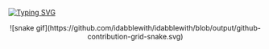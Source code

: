 [![Typing SVG](https://readme-typing-svg.herokuapp.com?color=%2336BCF7&center=true&vCenter=true&width=600&lines=Hi+there+👋,+My+name+is+Jarid;+Welcome+to+My+Profile!;I+dabble+with+web+and+game+dev+;Using+Python,+Typescript,+C+Sharp,+;Blender,+Unity,+and+Substance+Painter+)](https://git.io/typing-svg)

<div align="center">
![snake gif](https://github.com/idabblewith/idabblewith/blob/output/github-contribution-grid-snake.svg)
</div>

<!-- [![Top Langs](https://github-readme-stats.vercel.app/api/top-langs/?username=idabblewith&layout=donut-vertical)](https://github.com/idabblewith/github-readme-stats) -->

<!-- <p><img align="center" src="https://github-readme-stats.vercel.app/api/top-langs?username=idabblewith&show_icons=true&locale=en" alt="idabblewith" /></p> -->

<!--
**idabblewith/idabblewith** is a ✨ _special_ ✨ repository because its `README.md` (this file) appears on your GitHub profile.

Here are some ideas to get you started:

- 🔭 I’m currently working on ...
- 🌱 I’m currently learning ...
- 👯 I’m looking to collaborate on ...
- 🤔 I’m looking for help with ...
- 💬 Ask me about ...
- 📫 How to reach me: ...
- 😄 Pronouns: ...
- ⚡ Fun fact: ...
-->
